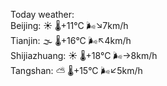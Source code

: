 Today weather:  
Beijing: ☀️   🌡️+11°C 🌬️↘7km/h  
Tianjin: 🌫  🌡️+16°C 🌬️↖4km/h  
Shijiazhuang: ☀️   🌡️+18°C 🌬️→8km/h  
Tangshan: ⛅️  🌡️+15°C 🌬️↙5km/h  
